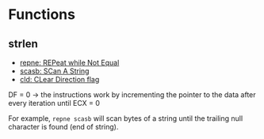 # Functions

## strlen

- [repne: REPeat while Not Equal](https://www.aldeid.com/wiki/X86-assembly/Instructions/repne)
- [scasb: SCan A String](https://www.aldeid.com/wiki/X86-assembly/Instructions/scasb)
- [cld: CLear Direction flag](https://www.aldeid.com/wiki/X86-assembly/Instructions/cld)

DF = 0 -> the instructions work by incrementing the pointer to the data after every iteration until ECX = 0

For example, `repne scasb` will scan bytes of a string until the trailing null character is found (end of string).
